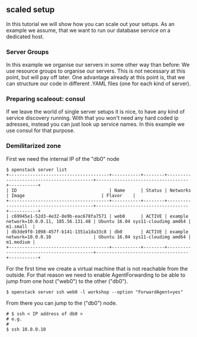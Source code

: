 ## scaled setup

In this tutorial we will show how you can scale out your setups. As an example we assume, that we want to run our database service on a dedicated host.

### Server Groups

In this example we organise our servers in some other way than before: We use resource groups to organise our servers. This is not necessary at this point, but will pay off later. One advantage already at this point is, that we can structure our code in different .YAML files (one for each kind of server).

### Preparing scaleout: consul

If we leave the world of single server setups it is nice, to have any kind of service discovery running. With that you won't need any hard coded ip adresses, instead you can just look up service names.
In this example we use consul for that purpose.

### Demilitarized zone

First we need the internal IP of the "db0" node
```
$ openstack server list
+--------------------------------------+-----------+--------+------------------------------------------+-----------------------------------+-----------+
| ID                                   | Name      | Status | Networks                                 | Image                             | Flavor    |
+--------------------------------------+-----------+--------+------------------------------------------+-----------------------------------+-----------+
| c69945e1-52d3-4e32-8e9b-eac678fa7571 | web0      | ACTIVE | example network=10.0.0.11, 185.56.131.48 | Ubuntu 16.04 sys11-cloudimg amd64 | m1.small  |
| db3de9f0-1098-457f-b141-1351a1da33c8 | db0       | ACTIVE | example network=10.0.0.10                | Ubuntu 16.04 sys11-cloudimg amd64 | m1.medium |
+--------------------------------------+-----------+--------+------------------------------------------+-----------------------------------+-----------+

```

For the first time we create a virtual machine that is not reachable from the outside. For that reason we need to enable AgentForwarding to be able to jump from one host ("web0") to the other ("db0").

```
$ openstack server ssh web0 -l workshop --option "ForwardAgent=yes"
```

From there you can jump to the ("db0") node.
```
# $ ssh < IP address of db0 >
# e.g.
#
$ ssh 10.0.0.10
```





